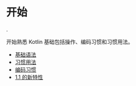 # 开始

.

开始熟悉 Kotlin 基础包括操作、编码习惯和习惯用法。

 - [基础语法](basic-syntax.md)
 - [习惯用法](idioms.md)
 - [编码习惯](coding-conventions.md)
 - [1.1 的新特性](whatsnew11.md)
